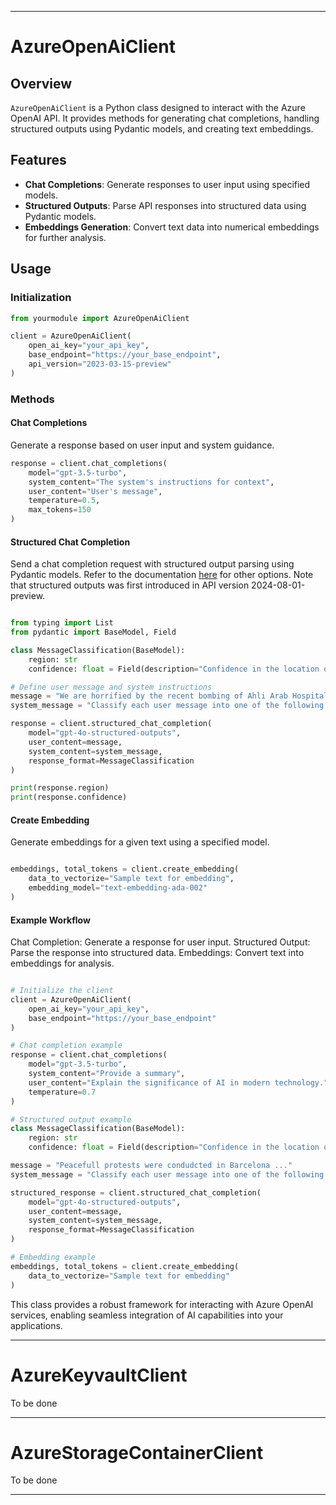 ------------------------------------
# AzureOpenAiClient

## Overview

`AzureOpenAiClient` is a Python class designed to interact with the Azure OpenAI API. It provides methods for generating chat completions, handling structured outputs using Pydantic models, and creating text embeddings.

## Features

- **Chat Completions**: Generate responses to user input using specified models.
- **Structured Outputs**: Parse API responses into structured data using Pydantic models.
- **Embeddings Generation**: Convert text data into numerical embeddings for further analysis.

## Usage

### Initialization

```python
from yourmodule import AzureOpenAiClient

client = AzureOpenAiClient(
    open_ai_key="your_api_key",
    base_endpoint="https://your_base_endpoint",
    api_version="2023-03-15-preview"
)
```

### Methods
#### Chat Completions
Generate a response based on user input and system guidance.

```python
response = client.chat_completions(
    model="gpt-3.5-turbo",
    system_content="The system's instructions for context",
    user_content="User's message",
    temperature=0.5,
    max_tokens=150
)
```
#### Structured Chat Completion
Send a chat completion request with structured output parsing using Pydantic models.
Refer to the documentation [here](https://learn.microsoft.com/en-us/azure/ai-services/openai/how-to/structured-outputs?tabs=python-secure) for other options. Note that structured outputs was first introduced in API version 2024-08-01-preview.

```python

from typing import List
from pydantic import BaseModel, Field

class MessageClassification(BaseModel):
    region: str
    confidence: float = Field(description="Confidence in the location of the region (0-1)")

# Define user message and system instructions
message = "We are horrified by the recent bombing of Ahli Arab Hospital..."
system_message = "Classify each user message into one of the following regions: Middle East, Europe, North America, South America, Asia"

response = client.structured_chat_completion(
    model="gpt-4o-structured-outputs",
    user_content=message,
    system_content=system_message,
    response_format=MessageClassification
)

print(response.region)
print(response.confidence)
```

#### Create Embedding
Generate embeddings for a given text using a specified model.

```python

embeddings, total_tokens = client.create_embedding(
    data_to_vectorize="Sample text for embedding",
    embedding_model="text-embedding-ada-002"
)
```

#### Example Workflow
Chat Completion: Generate a response for user input.
Structured Output: Parse the response into structured data.
Embeddings: Convert text into embeddings for analysis.

```python

# Initialize the client
client = AzureOpenAiClient(
    open_ai_key="your_api_key",
    base_endpoint="https://your_base_endpoint"
)

# Chat completion example
response = client.chat_completions(
    model="gpt-3.5-turbo",
    system_content="Provide a summary",
    user_content="Explain the significance of AI in modern technology.",
    temperature=0.7
)

# Structured output example
class MessageClassification(BaseModel):
    region: str
    confidence: float = Field(description="Confidence in the location of the region (0-1)")

message = "Peacefull protests were condudcted in Barcelona ..."
system_message = "Classify each user message into one of the following regions: Middle East, Europe, North America, South America, Asia"

structured_response = client.structured_chat_completion(
    model="gpt-4o-structured-outputs",
    user_content=message,
    system_content=system_message,
    response_format=MessageClassification
)

# Embedding example
embeddings, total_tokens = client.create_embedding(
    data_to_vectorize="Sample text for embedding"
)
```

This class provides a robust framework for interacting with Azure OpenAI services, enabling seamless integration of AI capabilities into your applications.

--------------------
# AzureKeyvaultClient
To be done

--------------------

# AzureStorageContainerClient
To be done

--------------------